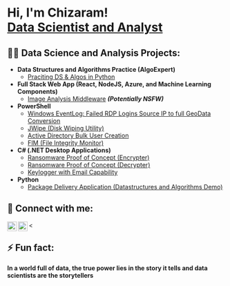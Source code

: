 <h1>Hi, I'm Chizaram! <br/><a href="https://github.com/Chizaram-Uchechi"></a> <a href=www.linkedin.com/in/chizaram-uchechi-egbuchiwe/">Data Scientist and Analyst</a></h1>
<h2>👨‍💻 Data Science and Analysis Projects:</h2>

- <b>Data Structures and Algorithms Practice (AlgoExpert)</b>
  - [Praciting DS & Algos in Python](https://github.com/joshmadakor1/Algorithms-Practice)
- <b>Full Stack Web App (React, NodeJS, Azure, and Machine Learning Components)</b>
  - [Image Analysis Middleware](https://github.com/joshmadakor1/4chan-Image-Analysis-Middleware-C964) <b><i>(Potentially NSFW)</b></i>
- <b>PowerShell</b>
  - [Windows EventLog: Failed RDP Logins Source IP to full GeoData Conversion](https://github.com/joshmadakor1/Sentinel-Lab)
  - [JWipe (Disk Wiping Utility)](https://github.com/joshmadakor1/Jwipe.PowerShell)
  - [Active Directory Bulk User Creation](https://github.com/joshmadakor1/AD_PS)
  - [FIM (File Integrity Monitor)](https://github.com/joshmadakor1/PowerShell-Integrity-FIM)
- <b>C# (.NET Desktop Applications)</b>
  - [Ransomware Proof of Concept (Encrypter)](https://github.com/joshmadakor1/EncrypterPOC)
  - [Ransomware Proof of Concept (Decrypter)](https://github.com/joshmadakor1/DecrypterPOC)
  - [Keylogger with Email Capability](https://github.com/joshmadakor1/Key-Logger-With-Email)
- <b>Python</b>
  - [Package Delivery Application (Datastructures and Algorithms Demo)](https://github.com/joshmadakor1/Package-Delivery-Pathfinding-Algorithm)



<h2> 🤳 Connect with me:</h2>


[<img align="left" alt="ChizaramUchechiEgbuchiwe | LinkedIn" width="22px" src="https://cdn.jsdelivr.net/npm/simple-icons@v3/icons/linkedin.svg" />][linkedin]
[<img align="left" alt="ChizaramUche | Freelancer" width="22px" src="https://cdn.jsdelivr.net/npm/simple-icons@v3/icons/freelancer.svg" />][Freelancer]

[linkedin]: https://www.linkedin.com/in/chizaram-uchechi-egbuchiwe/
[Freelancer]: https://www.dk.freelancer.com/u/chizaramuche

<

<h2>⚡ Fun fact: </h2> 
 <b>In a world full of data, the true power lies in the story it tells and data scientists are the storytellers</b>

<!--
**Chizaram-Uchechi/Chizaram-Uchechi** is a ✨ _special_ ✨ repository because its `README.md` (this file) appears on your GitHub profile.

Here are some ideas to get you started:

- 🔭 I’m currently working on ...
- 🌱 I’m currently learning ...
- 👯 I’m looking to collaborate on ...
- 🤔 I’m looking for help with ...
- 💬 Ask me about ...
- 📫 How to reach me: ...
- 😄 Pronouns: ...
- ⚡ Fun fact: ...
-->
